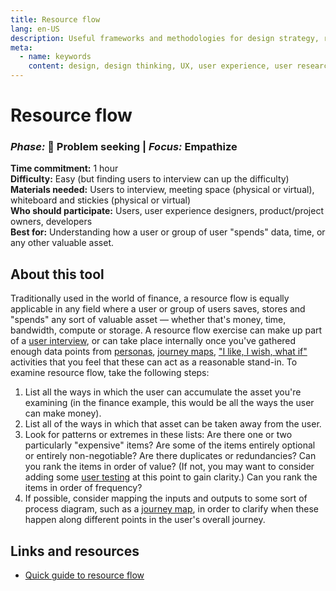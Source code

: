 ```yaml
---
title: Resource flow
lang: en-US
description: Useful frameworks and methodologies for design strategy, research and testing
meta:
  - name: keywords
    content: design, design thinking, UX, user experience, user research, user testing
---
```


# Resource flow

### _Phase:_ 🔎 Problem seeking   \|   _Focus:_ Empathize

**Time commitment:** 1 hour  
**Difficulty:** Easy (but finding users to interview can up the difficulty)  
**Materials needed:** Users to interview, meeting space (physical or virtual), whiteboard and stickies (physical or virtual)  
**Who should participate:** Users, user experience designers, product/project owners, developers  
**Best for:** Understanding how a user or group of user "spends" data, time, or any other valuable asset.

## About this tool

Traditionally used in the world of finance, a resource flow is equally applicable in any field where a user or group of users saves, stores and "spends" any sort of valuable asset — whether that's money, time, bandwidth, compute or storage. A resource flow exercise can make up part of a [user interview](primary-research.md), or can take place internally once you've gathered enough data points from [personas](personas.md), [journey maps](/tools/journey-maps), ["I like, I wish, what if"](like-wish-what.md) activities that you feel that these can act as a reasonable stand-in. To examine resource flow, take the following steps:

1. List all the ways in which the user can accumulate the asset you're examining (in the finance example, this would be all the ways the user can make money).
2. List all of the ways in which that asset can be taken away from the user.
3. Look for patterns or extremes in these lists: Are there one or two particularly "expensive" items? Are some of the items entirely optional or entirely non-negotiable? Are there duplicates or redundancies? Can you rank the items in order of value? (If not, you may want to consider adding some [user testing](unmoderated-testing.md) at this point to gain clarity.) Can you rank the items in order of frequency?
4. If possible, consider mapping the inputs and outputs to some sort of process diagram, such as a [journey map](journey-map.md), in order to clarify when these happen along different points in the user's overall journey.

## Links and resources

* [Quick guide to resource flow](http://www.designkit.org/methods/61)
